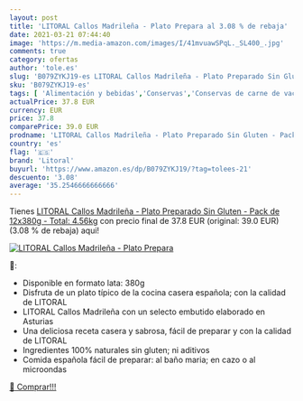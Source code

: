 ```yaml
---
layout: post
title: 'LITORAL Callos Madrileña - Plato Prepara al 3.08 % de rebaja'
date: 2021-03-21 07:44:40
image: 'https://m.media-amazon.com/images/I/41mvuawSPqL._SL400_.jpg'
comments: true
category: ofertas
author: 'tole.es'
slug: 'B079ZYKJ19-es LITORAL Callos Madrileña - Plato Preparado Sin Gluten -...'
sku: 'B079ZYKJ19-es'
tags: [ 'Alimentación y bebidas','Conservas','Conservas de carne de vacuno','Conservas de carnes, caza y aves','gluten','litoral','plato','preparado','sin', ]
actualPrice: 37.8 EUR
currency: EUR
price: 37.8
comparePrice: 39.0 EUR
prodname: 'LITORAL Callos Madrileña - Plato Preparado Sin Gluten - Pack de 12x380g - Total: 4.56kg'
country: 'es'
flag: '🇪🇸'
brand: 'Litoral'
buyurl: 'https://www.amazon.es/dp/B079ZYKJ19/?tag=tolees-21'
descuento: '3.08'
average: '35.2546666666666'
---
```


Tienes [LITORAL Callos Madrileña - Plato Preparado Sin Gluten - Pack de 12x380g - Total: 4.56kg](https://www.amazon.es/dp/B079ZYKJ19/?tag=tolees-21) con precio final de  37.8 EUR (original: 39.0 EUR) (3.08 %  de rebaja) aqui!

[![LITORAL Callos Madrileña - Plato Prepara](https://m.media-amazon.com/images/I/41mvuawSPqL._SL400_.jpg)](https://www.amazon.es/dp/B079ZYKJ19/?tag=tolees-21)

🔎:

- Disponible en formato lata: 380g
- Disfruta de un plato típico de la cocina casera española; con la calidad de LITORAL
- LITORAL Callos Madrileña con un selecto embutido elaborado en Asturias
- Una deliciosa receta casera y sabrosa, fácil de preparar y con la calidad de LITORAL
- Ingredientes 100% naturales sin gluten; ni aditivos
- Comida española fácil de preparar: al baño maria; en cazo o al microondas

[🛒 Comprar!!!](https://www.amazon.es/dp/B079ZYKJ19/?tag=tolees-21)
